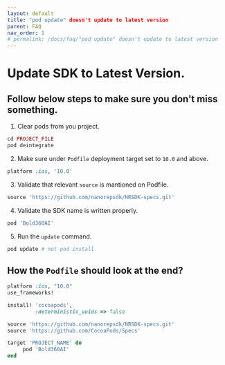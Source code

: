 ```yaml
---
layout: default
title: "pod update" doesn't update to latest version
parent: FAQ
nav_order: 1
# permalink: /docs/faq/"pod update" doesn't update to latest version
---
```


# Update SDK to Latest Version.

## Follow below steps to make sure you don't miss something.

1. Clear pods from you project.

```ruby
cd PROJECT_FILE
pod deintegrate
```

2. Make sure under `Podfile` deployment target set to `10.0` and above.

```ruby
platform :ios, '10.0'
```

3. Validate that relevant `source` is mantioned on Podfile.

```ruby
source 'https://github.com/nanorepsdk/NRSDK-specs.git'
```

4. Validate the SDK name is written properly.

```ruby
pod 'Bold360AI'
```

5. Run the `update` command.

```ruby
pod update # not pod install
```

## How the `Podfile` should look at the end?

```ruby
platform :ios, "10.0"
use_frameworks!

install! 'cocoapods',
         :deterministic_uuids => false

source 'https://github.com/nanorepsdk/NRSDK-specs.git'
source 'https://github.com/CocoaPods/Specs'

target 'PROJECT_NAME' do
     pod 'Bold360AI'
end
```

